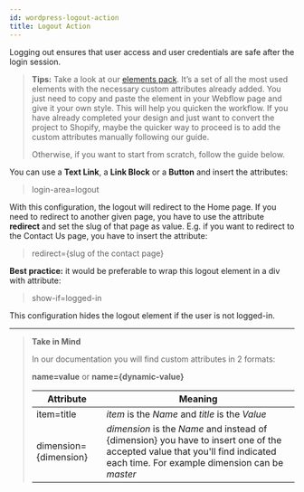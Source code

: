 ```yaml
---
id: wordpress-logout-action
title: Logout Action
---
```


Logging out ensures that user access and user credentials are safe after the login session.

> **Tips:**
> Take a look at our [elements pack](https://preview.webflow.com/preview/webflow-to-shopify-elements?utm_medium=preview_link&utm_source=designer&utm_content=webflow-to-shopify-elements&preview=71280fc62c37d44b2222bbe7b9a3e953&mode=preview). It’s a set of all the most used elements with the necessary custom attributes already added. You just need to copy and paste the element in your Webflow page and give it your own style. This will help you quicken the workflow. If you have already completed your design and just want to convert the project to Shopify, maybe the quicker way to proceed is to add the custom attributes manually following our guide.
>
> Otherwise, if you want to start from scratch, follow the guide below.

You can use a **Text Link**, a **Link Block** or a **Button** and insert the attributes:

> login-area=logout

With this configuration, the logout will redirect to the Home page. If you need to redirect to another given page, you have to use the attribute **redirect** and set the slug of that page as value. E.g. if you want to redirect to the Contact Us page, you have to insert the attribute:

> redirect={slug of the contact page}

**Best practice:** it would be preferable to wrap this logout element in a div with attribute:

> show-if=logged-in

This configuration hides the logout element if the user is not logged-in.



---------
> **Take in Mind**
>
> In our documentation you will find custom attributes in 2 formats:
>
> **name=value** or **name={dynamic-value}**
>
>
> **Attribute**             | **Meaning** | 
> -------------             | --------------- |
> | item=title              | *item* is the *Name* and *title* is the *Value* |
> | dimension={dimension}   | *dimension* is the *Name* and instead of {dimension} you have to insert one of the accepted value that you'll find indicated each time. For example dimension can be *master*|